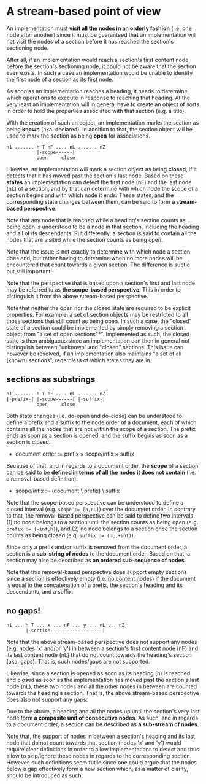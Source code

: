 
<!-- ======================================================================= -->
# A stream-based point of view

An implementation must **visit all the nodes in an orderly fashion** (i.e.
one node after another) since it must be guaranteed that an implementation
will not visit the nodes of a section before it has reached the section's
sectioning node.

After all, if an implementation would reach a section's first content node
before the section's sectioning node, it could not be aware that the section
even exists. In such a case an implementation would be unable to identify the
first node of a section as its first node.

As soon as an implementation reaches a heading, it needs to determine which
operations to execute in response to reaching that heading. At the very least
an implementation will in general have to create an object of sorts in order
to hold the properties associated with that section (e.g. a title).

With the creation of such an object, an implementation marks the section as
being **known** (aka. declared). In addition to that, the section object will
be used to mark the section as being **open** for associations.

```
n1 ....... h T nF .... nL ....... nZ
           |-scope------|
           open     close
```

Likewise, an implementation will mark a section object as being **closed**,
if it detects that it has moved past the section's last node. Based on these
**states** an implementation can detect the first node (nF) and the last node
(nL) of a section, and by that can determine with which node the scope of a
section begins and with which node it ends. These states, and the corresponding
state changes between them, can be said to form **a stream-based perspective**.

Note that any node that is reached while a heading's section counts as being
open is understood to be a node in that section, including the heading and all
of its descendants. Put differently, a section is said to contain all the nodes
that are visited while the section counts as being open.

Note that the issue is not exactly to determine with which node a section does
end, but rather having to determine when no more nodes will be encountered that
count towards a given section. The difference is subtle but still important!

Note that the perspective that is based upon a section's first and last node may
be referred to as **the scope-based perspective**. This in order to distinguish
it from the above stream-based perspective.

Note that neither the open nor the closed state are required to be explicit
properties. For example, a set of section objects may be restricted to all
those sections that still count as being open. In such a case, the "closed"
state of a section could be implemented by simply removing a section object
from "a set of open sections"*". Implemented as such, the closed state is then
ambiguous since an implementation can then in general not distinguish between
"unknown" and "closed" sections. This issue can however be resolved, if an
implementation also maintains "a set of all (known) sections", regardless
of which states they are in.

<!-- ======================================================================= -->
## sections as substrings

```
n1 ....... h T nF .... nL ....... nZ
|-prefix-| |-scope------| |-suffix-|
           open     close
```

Both state changes (i.e. do-open and do-close) can be understood to define a
prefix and a suffix to the node order of a document, each of which contains
all the nodes that are not within the scope of a section. The prefix ends as
soon as a section is opened, and the suffix begins as soon as a section is
closed.

* document order := prefix × scope/infix × suffix

Because of that, and in regards to a document order, the **scope** of a section
can be said to be **defined in terms of all the nodes it does not contain**
(i.e. a removal-based definition).

* scope/infix := (document \ prefix) \ suffix

Note that the scope-based perspective can be understood to define a closed
interval (e.g. `scope := [h,nL]`) over the document order. In contrary to
that, the removal-based perspective can be said to define two intervals:
(1) no node belongs to a section until the section counts as being open
(e.g. `prefix := (-inf,h)`), and (2) no node belongs to a section once the
section counts as being closed (e.g. `suffix := (nL,+inf)`).

Since only a prefix and/or suffix is removed from the document order, a section
is a **sub-string of nodes** to the document order. Based on that, a section
may also be described as **an ordered sub-sequence of nodes**.

Note that this removal-based perspective does support empty sections since a
section is effectively empty (i.e. no content nodes) if the document is equal
to the concatenation of a prefix, the section's heading and its descendants,
and a suffix.

<!-- ======================================================================= -->
## no gaps!

```
n1 ... h T ... x ... nF ... y ... nL ... nZ
       |-section-------------------|
```

Note that the above stream-based perspective does not support any nodes (e.g.
nodes 'x' and/or 'y') in between a section's first content node (nF) and its
last content node (nL) that do not count towards the heading's section (aka.
gaps). That is, such nodes/gaps are not supported.

Likewise, since a section is opened as soon as its heading (h) is reached and
closed as soon as the implementation has moved past the section's last node
(nL), these two nodes and all the other nodes in between are counted towards
the heading's section. That is, the above stream-based perspective does also
not support any gaps.

Due to the above, a heading and all the nodes up until the section's very last
node form **a composite unit of consecutive nodes**. As such, and in regards
to a document order, a section can be described as **a sub-stream of nodes**.

Note that, the support of nodes in between a section's heading and its last
node that do not count towards that section (nodes 'x' and 'y') would require
clear definitions in order to allow implementations to detect and thus allow
to skip/ignore these nodes in regards to the corresponding section. However,
such definitions seem futile since one could argue that the nodes below a
gap effectively form a new section which, as a matter of clarity, should be
introduced as such.

